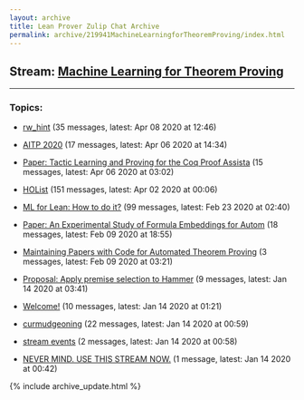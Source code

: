 ```yaml
---
layout: archive
title: Lean Prover Zulip Chat Archive
permalink: archive/219941MachineLearningforTheoremProving/index.html
---
```


## Stream: [Machine Learning for Theorem Proving](https://leanprover-community.github.io/archive/219941MachineLearningforTheoremProving/index.html)
---

### Topics:

* [rw_hint](06460rwhint.html) (35 messages, latest: Apr 08 2020 at 12:46)

* [AITP 2020](23859AITP2020.html) (17 messages, latest: Apr 06 2020 at 14:34)

* [Paper: Tactic Learning and Proving for the Coq Proof Assista](29276PaperTacticLearningandProvingfortheCoqProofAssista.html) (15 messages, latest: Apr 06 2020 at 03:02)

* [HOList](34292HOList.html) (151 messages, latest: Apr 02 2020 at 00:06)

* [ML for Lean: How to do it?](97947MLforLeanHowtodoit.html) (99 messages, latest: Feb 23 2020 at 02:40)

* [Paper: An Experimental Study of Formula Embeddings for Autom](01363PaperAnExperimentalStudyofFormulaEmbeddingsforAutom.html) (18 messages, latest: Feb 09 2020 at 18:55)

* [Maintaining Papers with Code for Automated Theorem Proving](97526MaintainingPaperswithCodeforAutomatedTheoremProving.html) (3 messages, latest: Feb 09 2020 at 03:21)

* [Proposal: Apply premise selection to Hammer](13801ProposalApplypremiseselectiontoHammer.html) (9 messages, latest: Jan 14 2020 at 03:41)

* [Welcome!](08910Welcome.html) (10 messages, latest: Jan 14 2020 at 01:21)

* [curmudgeoning](51896curmudgeoning.html) (22 messages, latest: Jan 14 2020 at 00:59)

* [stream events](95106streamevents.html) (2 messages, latest: Jan 14 2020 at 00:58)

* [NEVER MIND.  USE THIS STREAM NOW.](33162NEVERMINDUSETHISSTREAMNOW.html) (1 message, latest: Jan 14 2020 at 00:42)


{% include archive_update.html %}